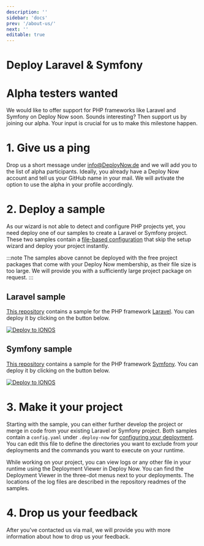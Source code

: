 ```yaml
---
description: ''
sidebar: 'docs'
prev: '/about-us/'
next: ''
editable: true
---
```


# Deploy Laravel & Symfony

# Alpha testers wanted
We would like to offer support for PHP frameworks like Laravel and Symfony on Deploy Now soon. Sounds interesting? Then support us by joining our alpha. Your input is crucial for us to make this milestone happen.

# 1. Give us a ping
Drop us a short message under [info@DeployNow.de](mailto:info@DeployNow.de) and we will add you to the list of alpha participants. Ideally, you already have a Deploy Now account and tell us your GitHub name in your mail. We will avtivate the option to use the alpha in your profile accordingly.

# 2. Deploy a sample
As our wizard is not able to detect and configure PHP projects yet, you need deploy one of our samples to create a Laravel or Symfony project. These two samples contain a [file-based configuration](/docs/create-sample/#skip-the-wizard-with-a-file-based-configuration) that skip the setup wizard and deploy your project instantly.

:::note 
The samples above cannot be deployed with the free project packages that come with your Deploy Now membership, as their file size is too large. We will provide you with a sufficiently large project package on request.
:::

## Laravel sample
[This repository]() contains a sample for the PHP framework [Laravel](https://laravel.com/). You can deploy it by clicking on the button below.

[![Deploy to IONOS](https://images.ionos.space/deploy-now-icons/deploy-to-ionos-btn.svg)](https://ionos.space/setup?repo=https://github.com/ionos-deploy-now/hello-plain-html)

## Symfony sample
[This repository]() contains a sample for the PHP framework [Symfony](https://symfony.com/). You can deploy it by clicking on the button below.

[![Deploy to IONOS](https://images.ionos.space/deploy-now-icons/deploy-to-ionos-btn.svg)](https://ionos.space/setup?repo=https://github.com/ionos-deploy-now/hello-plain-html)

# 3. Make it your project
Starting with the sample, you can either further develop the project or merge in code from your existing Laravel or Symfony project. Both samples contain a `config.yaml` under `.deploy-now` for [configuring your deployment](/docs/deployment-configuration/). You can edit this file to define the directories you want to exclude from your deployments and the commands you want to execute on your runtime. 

While working on your project, you can view logs or any other file in your runtime using the Deployment Viewer in Deploy Now. You can find the Deployment Viewer in the three-dot menus next to your deployments. The locations of the log files are described in the repository readmes of the samples.

# 4. Drop us your feedback
After you've contacted us via mail, we will provide you with more information about how to drop us your feedback. 
